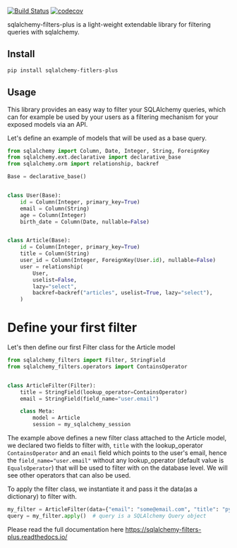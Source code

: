 [![Build Status](https://travis-ci.com/elmkarami/sqlalchemy-filters-plus.svg?token=vFpfbSDup5LPtixMeFAs&branch=main)](https://travis-ci.com/elmkarami/sqlalchemy-filters-plus)
[![codecov](https://codecov.io/gh/elmkarami/sqlalchemy-filter/branch/main/graph/badge.svg?token=7CNX42CLIB)](https://codecov.io/gh/elmkarami/sqlalchemy-filter)

sqlalchemy-filters-plus is a light-weight extendable library for filtering queries with sqlalchemy.

Install
-

```bash
pip install sqlalchemy-fitlers-plus
```


Usage
-----

This library provides an easy way to filter your SQLAlchemy queries,
which can for example be used by your users as a filtering mechanism for your exposed models via an API.

Let's define an example of models that will be used as a base query.

```python
from sqlalchemy import Column, Date, Integer, String, ForeignKey
from sqlalchemy.ext.declarative import declarative_base
from sqlalchemy.orm import relationship, backref

Base = declarative_base()


class User(Base):
    id = Column(Integer, primary_key=True)
    email = Column(String)
    age = Column(Integer)
    birth_date = Column(Date, nullable=False)


class Article(Base):
    id = Column(Integer, primary_key=True)
    title = Column(String)
    user_id = Column(Integer, ForeignKey(User.id), nullable=False)
    user = relationship(
        User,
        uselist=False,
        lazy="select",
        backref=backref("articles", uselist=True, lazy="select"),
    )
```


Define your first filter
========================

Let's then define our first Filter class for the Article model

```python
from sqlalchemy_filters import Filter, StringField
from sqlalchemy_filters.operators import ContainsOperator


class ArticleFilter(Filter):
    title = StringField(lookup_operator=ContainsOperator)
    email = StringField(field_name="user.email")

    class Meta:
        model = Article
        session = my_sqlalchemy_session
```


The example above defines a new filter class attached to the Article model, we declared two fields to filter with, 
``title`` with the lookup_operator ``ContainsOperator`` and an ``email`` field which points to the user's email, hence the `field_name="user.email"` without any lookup_operator (default value is ``EqualsOperator``) that will be used to filter with on the database level. We will see other operators that can also be used.

To apply the filter class, we instantiate it and pass it the data(as a dictionary) to filter with.

```python
my_filter = ArticleFilter(data={"email": "some@email.com", "title": "python"})
query = my_filter.apply()  # query is a SQLAlchemy Query object
```
    




Please read the full documentation here https://sqlalchemy-filters-plus.readthedocs.io/


